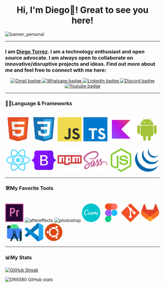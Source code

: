<div>
  <h1 align="center">Hi, I'm Diego👋! Great to see you here! </h1>
  <img src="https://i.postimg.cc/XYB4bpzV/banner-github.png" alt="banner_personal">
</div>

<hr>

<div>
  <h3> I am <a href="https://dft9380.github.io/" target="_blank">Diego Torrez</a>. I am a technology enthusiast and open source advocate. I am always open to collaborate on innovative/disruptive projects and ideas. Find out more about me and feel free to connect with me here: </h3>
</div>

<div align="center">
  <a href="https://liandft9380@gmail.com">
    <img src="https://img.shields.io/badge/Gmail-D14836?style=for-the-badge&logo=gmail&logoColor=white" alt="Gmail badge">
  </a>
  <a href="https://wa.me/541130449835">
    <img src="https://img.shields.io/badge/WhatsApp-25D366?style=for-the-badge&logo=whatsapp&logoColor=white" alt="Whatsapp badge">
  </a>
  <a href="https://www.linkedin.com/in/diego-torrez-b0a18b229/">
    <img src="https://img.shields.io/badge/LinkedIn-0077B5?style=for-the-badge&logo=linkedin&logoColor=white" alt="Linkedin badge">
  </a>
  <a href="https://discord.gg/mak6QbT8X4">
    <img src="https://img.shields.io/badge/Discord-7289DA?style=for-the-badge&logo=discord&logoColor=white" alt="Discord badge">
  </a>
  <a href="https://www.youtube.com/channel/UCLmnAPg4-B-RoZ96vwFZU7w">
    <img src="https://img.shields.io/badge/YouTube-FF0000?style=for-the-badge&logo=youtube&logoColor=white" alt="Youtube badge">
  </a>
</div>

<hr>

### 🧑‍💻Language & Frameworks
<br>
<div align="center">
  <img width="80px" src="https://raw.githubusercontent.com/devicons/devicon/1119b9f84c0290e0f0b38982099a2bd027a48bf1/icons/html5/html5-original.svg" alt="html5">
  <img width="80px" src="https://raw.githubusercontent.com/devicons/devicon/1119b9f84c0290e0f0b38982099a2bd027a48bf1/icons/css3/css3-original.svg" alt="ccs3">
  <img width="80px" src="https://raw.githubusercontent.com/devicons/devicon/1119b9f84c0290e0f0b38982099a2bd027a48bf1/icons/javascript/javascript-original.svg" alt="javascript">
  <img width="80px" src="https://raw.githubusercontent.com/devicons/devicon/1119b9f84c0290e0f0b38982099a2bd027a48bf1/icons/typescript/typescript-original.svg" alt="typescript">
  <img width="80px" src="https://raw.githubusercontent.com/devicons/devicon/1119b9f84c0290e0f0b38982099a2bd027a48bf1/icons/kotlin/kotlin-original.svg" alt="kotlin">
  <img width="80px" src="https://raw.githubusercontent.com/devicons/devicon/1119b9f84c0290e0f0b38982099a2bd027a48bf1/icons/android/android-original.svg" alt="android">
</div>
<br>
<div align="center">
  <img width="80px" src="https://raw.githubusercontent.com/devicons/devicon/1119b9f84c0290e0f0b38982099a2bd027a48bf1/icons/react/react-original.svg" alt="reactjs">
  <img width="80px" src="https://raw.githubusercontent.com/devicons/devicon/1119b9f84c0290e0f0b38982099a2bd027a48bf1/icons/bootstrap/bootstrap-original.svg" alt="bootstrap">
  <img width="80px" src="https://raw.githubusercontent.com/devicons/devicon/1119b9f84c0290e0f0b38982099a2bd027a48bf1/icons/npm/npm-original-wordmark.svg" alt="npm">
  <img width="80px" src="https://raw.githubusercontent.com/devicons/devicon/1119b9f84c0290e0f0b38982099a2bd027a48bf1/icons/sass/sass-original.svg" alt="sass">
  <img width="80px" src="https://raw.githubusercontent.com/devicons/devicon/1119b9f84c0290e0f0b38982099a2bd027a48bf1/icons/nodejs/nodejs-original.svg" alt="nodejs">
  <img width="80px" src="https://raw.githubusercontent.com/devicons/devicon/1119b9f84c0290e0f0b38982099a2bd027a48bf1/icons/jquery/jquery-original.svg" alt="jquery">
</div>

<hr>

### 🛠️My Favorite Tools
<br>
<div>
    <img width="60px" src="https://raw.githubusercontent.com/devicons/devicon/1119b9f84c0290e0f0b38982099a2bd027a48bf1/icons/premierepro/premierepro-original.svg" alt="premiere">
  <img width="60px" src="https://cdn.freebiesupply.com/logos/large/2x/after-effects-cc-logo-png-transparent.png" alt="aftereffects">
  <img width="60px" src="https://cdn.freebiesupply.com/logos/large/2x/photoshop-cc-logo-png-transparent.png" alt="photoshop">
  <img width="60px" src="https://raw.githubusercontent.com/devicons/devicon/1119b9f84c0290e0f0b38982099a2bd027a48bf1/icons/canva/canva-original.svg" alt="canva">
  <img width="60px" src="https://raw.githubusercontent.com/devicons/devicon/1119b9f84c0290e0f0b38982099a2bd027a48bf1/icons/figma/figma-original.svg" alt="figma">
  <img width="60px" src="https://raw.githubusercontent.com/devicons/devicon/1119b9f84c0290e0f0b38982099a2bd027a48bf1/icons/git/git-original.svg" alt="git">
  <img width="60px" src="https://raw.githubusercontent.com/devicons/devicon/1119b9f84c0290e0f0b38982099a2bd027a48bf1/icons/gitlab/gitlab-original.svg" alt="gitlab">
  <img width="60px" src="https://raw.githubusercontent.com/devicons/devicon/1119b9f84c0290e0f0b38982099a2bd027a48bf1/icons/androidstudio/androidstudio-original.svg" alt="androidstudio">
  <img width="60px" src="https://raw.githubusercontent.com/devicons/devicon/1119b9f84c0290e0f0b38982099a2bd027a48bf1/icons/vscode/vscode-original.svg" alt="vscode">
  <img width="60px" src="https://raw.githubusercontent.com/devicons/devicon/1119b9f84c0290e0f0b38982099a2bd027a48bf1/icons/ubuntu/ubuntu-plain.svg" alt="ubuntu">
</div>

---

### 📊My Stats

[![GitHub Streak](https://github-readme-streak-stats.herokuapp.com?user=Dft9380&theme=elegant&border_radius=10)](https://git.io/streak-stats)

![Dft9380 GitHub stats](https://github-readme-stats.vercel.app/api?username=dft9380&show_icons=true&theme=radical)
